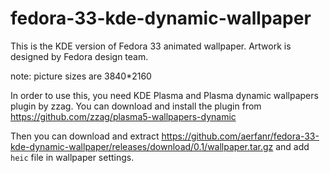 # fedora-33-kde-dynamic-wallpaper
This is the KDE version of Fedora 33 animated wallpaper.
Artwork is designed by Fedora design team.

note: picture sizes are 3840*2160

In order to use this, you need KDE Plasma and Plasma dynamic wallpapers plugin by zzag. You can download and install the plugin from https://github.com/zzag/plasma5-wallpapers-dynamic

Then you can download and extract https://github.com/aerfanr/fedora-33-kde-dynamic-wallpaper/releases/download/0.1/wallpaper.tar.gz and add `heic` file in wallpaper settings.
